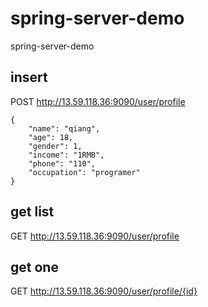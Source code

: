 # spring-server-demo
spring-server-demo

## insert
POST http://13.59.118.36:9090/user/profile  
```
{
	"name": "qiang",
	"age": 18,
	"gender": 1,
	"income": "1RMB",
	"phone": "110",
	"occupation": "programer"
}
```

## get list
GET http://13.59.118.36:9090/user/profile

## get one
GET http://13.59.118.36:9090/user/profile/{id}

